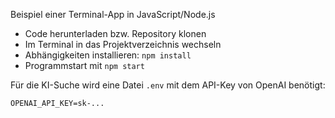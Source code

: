 Beispiel einer Terminal-App in JavaScript/Node.js

- Code herunterladen bzw. Repository klonen
- Im Terminal in das Projektverzeichnis wechseln
- Abhängigkeiten installieren: `npm install`
- Programmstart mit `npm start`

Für die KI-Suche wird eine Datei `.env` mit dem API-Key von OpenAI benötigt:

```
OPENAI_API_KEY=sk-...
```

